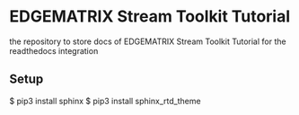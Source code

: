 # EDGEMATRIX Stream Toolkit Tutorial
the repository to store docs of EDGEMATRIX Stream Toolkit Tutorial for the readthedocs integration

## Setup
$ pip3 install sphinx
$ pip3 install sphinx_rtd_theme
